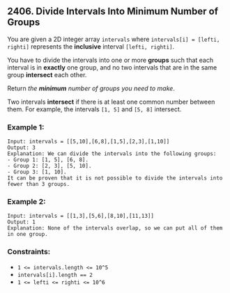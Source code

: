 ## 2406. Divide Intervals Into Minimum Number of Groups

You are given a 2D integer array ```intervals``` where ```intervals[i] = [lefti, righti]``` represents the **inclusive** interval ```[lefti, righti]```.

You have to divide the intervals into one or more **groups** such that each interval is in **exactly** one group, and no two intervals that are in the same group **intersect** each other.

Return *the **minimum** number of groups you need to make*.

Two intervals **intersect** if there is at least one common number between them. For example, the intervals ```[1, 5]``` and ```[5, 8]``` intersect.

### Example 1:
```
Input: intervals = [[5,10],[6,8],[1,5],[2,3],[1,10]]
Output: 3
Explanation: We can divide the intervals into the following groups:
- Group 1: [1, 5], [6, 8].
- Group 2: [2, 3], [5, 10].
- Group 3: [1, 10].
It can be proven that it is not possible to divide the intervals into fewer than 3 groups.
```
### Example 2:
```
Input: intervals = [[1,3],[5,6],[8,10],[11,13]]
Output: 1
Explanation: None of the intervals overlap, so we can put all of them in one group.
```

### Constraints:

* ```1 <= intervals.length <= 10^5```
* ```intervals[i].length == 2```
* ```1 <= lefti <= righti <= 10^6```